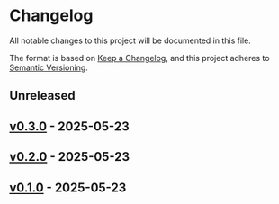# Changelog

All notable changes to this project will be documented in this file.

The format is based on [Keep a Changelog](https://keepachangelog.com/en/1.0.0/),
and this project adheres to [Semantic Versioning](https://semver.org/spec/v2.0.0.html).

## Unreleased

## [v0.3.0](https://github.com/TheCuddlyBear/ChildesPython/releases/tag/v0.3.0) - 2025-05-23

## [v0.2.0](https://github.com/TheCuddlyBear/ChildesPython/releases/tag/v0.2.0) - 2025-05-23

## [v0.1.0](https://github.com/TheCuddlyBear/ChildesPython/releases/tag/v0.1.0) - 2025-05-23

